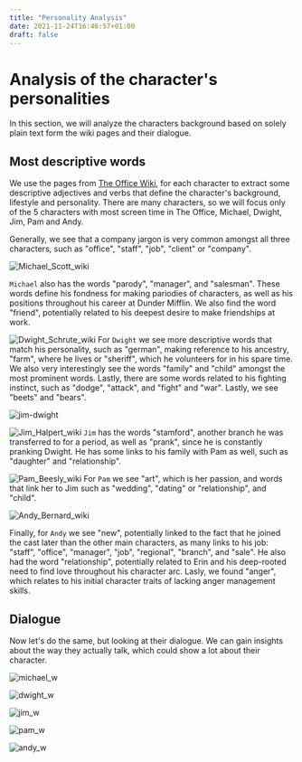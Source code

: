 ```yaml
---
title: "Personality Analysis"
date: 2021-11-24T16:46:57+01:00
draft: false
---
```


# Analysis of the character's personalities

In this section, we will analyze the characters background based on solely plain text form the wiki pages and their dialogue.

## Most descriptive words

We use the pages from [The Office Wiki](https://theoffice.fandom.com/wiki/Main_Page), for each character to extract some descriptive adjectives and verbs that define the character's background, lifestyle and personality. There are many characters, so we will focus only of the 5 characters with most screen time in The Office, Michael, Dwight, Jim, Pam and Andy.

Generally, we see that a company jargon is very common amongst all three characters, such as "office", "staff", "job", "client" or "company".

![Michael_Scott_wiki]({{<baseurl>}}/images/wordclouds/Michael_Scott_wiki.png)

`Michael` also has the words "parody", "manager", and "salesman". These words define his fondness for making pariodies of characters, as well as his positions throughout his career at Dunder Mifflin. We also find the word "friend", potentially related to his deepest desire to make friendships at work.


![Dwight_Schrute_wiki]({{<baseurl>}}/images/wordclouds/Dwight_Schrute_wiki.png)
For `Dwight` we see more descriptive words that match his personality, such as "german", making reference to his ancestry, "farm", where he lives or "sheriff", which he volunteers for in his spare time. We also very interestingly see the words "family" and "child" amongst the most prominent words. Lastly, there are some words related to his fighting instinct, such as "dodge", "attack", and "fight" and "war". Lastly, we see "beets" and "bears".  

![jim-dwight]({{<baseurl>}}/images/jim-dwight.gif)

![Jim_Halpert_wiki]({{<baseurl>}}/images/wordclouds/Jim_Halpert_wiki.png)
`Jim` has the words "stamford", another branch he was transferred to for a period, as well as "prank", since he is constantly pranking Dwight. He has some links to his family with Pam as well, such as "daughter" and "relationship".

![Pam_Beesly_wiki]({{<baseurl>}}/images/wordclouds/Pam_Beesly_wiki.png)
For `Pam` we see "art", which is her passion, and words that link her to Jim such as "wedding", "dating" or "relationship", and "child".

![Andy_Bernard_wiki]({{<baseurl>}}/images/wordclouds/Andy_Bernard_wiki.png)

Finally, for `Andy` we see "new", potentially linked to the fact that he joined the cast later than the other main characters, as many links to his job: "staff", "office", "manager", "job", "regional", "branch", and "sale". He also had the word "relationship", potentially related to Erin and his deep-rooted need to find love throughout his character arc. Lasly, we found "anger", which relates to his initial character traits of lacking anger management skills.

## Dialogue

Now let's do the same, but looking at their dialogue. We can gain insights about the way they actually talk, which could show a lot about their character.

![michael_w]({{<baseurl>}}/images/wordclouds/michael_w.PNG)

![dwight_w]({{<baseurl>}}/images/wordclouds/dwight_w.PNG)

![jim_w]({{<baseurl>}}/images/wordclouds/jim_w.PNG)

![pam_w]({{<baseurl>}}/images/wordclouds/pam_w.PNG)

![andy_w]({{<baseurl>}}/images/wordclouds/andy_w.PNG)

